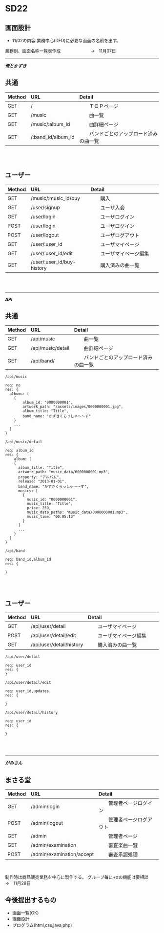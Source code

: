 # SD22
## 画面設計

- 11/02の内容
 業務中心(DFD)に必要な画面の名前を出す。
 
 業務別、画面名称一覧表作成　　　　　　　→　11月07日

---

***俺とかずき***

## 共通

| Method     |  URL                           |   Detail                          |
|:-----------|:-------------------------------|:----------------------------------|
| GET        |  /                             |　　ＴＯＰページ　　　　　　　　　　　　　|
| GET        |  /music                        |　　曲一覧　　　　　　　　　　　　　　　　|
| GET        |  /music/:album_id              |　　曲詳細ページ　　　　　　　          |
| GET        |  /:band_id/album_id            |　　バンドごとのアップロード済みの曲一覧　|
<br>
<br>

## ユーザー

| Method     |  URL                           |   Detail                |
|:-----------|:-------------------------------|:------------------------|
| GET        |  /music/:music_id/buy          |　　購入　　　　　　　　　　　|
| GET        |  /user/signup                  |　　ユーザ入会　　　　　　　　|
| GET        |  /user/login                   |　　ユーザログイン　　　　　　|
| POST       |  /user/login                   |　　ユーザログイン　　　　　　|
| POST       |  /user/logout                  |　　ユーザログアウト　　　　　|
| GET        |  /user/:user_id                |　　ユーザマイページ　　　　　|
| GET        |  /user/:user_id/edit           |　　ユーザマイページ編集　　　|
| GET        |  /user/:user_id/buy-history    |　　購入済みの曲一覧　　　　　|
<br>
<br>

---

***API***

## 共通

| Method     |  URL                           |   Detail                          |
|:-----------|:-------------------------------|:----------------------------------|
| GET        |  /api/music                    |　　曲一覧　　　　　　　　　　　　　　　　|
| GET        |  /api/music/detail             |　　曲詳細ページ　　　　　　　          |
| GET        |  /api/band/                    |　　バンドごとのアップロード済みの曲一覧　|

`/api/music`

```
req: no
res: {
  albums: [
    {
    	album_id: "0000000001",
    	artwork_path: "/assets/images/0000000001.jpg",
    	album_title: "Title",
    	band_name: "かずきくらっしゃ〜〜ず"
   	}
   	...
  ]
}
```

`/api/music/detail`

```
req: album_id
res: {
	album: [
    {
      album_title: "Title",
      artwork_path: "music_data/0000000001.mp3",
      property: "アルバム",
      release: "2013-01-01",
      band_name: "かずきくらっしゃ〜〜ず",
      musics: [
        {
          music_id: "0000000001",
          music_title: "Title",
          price: 250,
          music_data_paths: "music_data/0000000001.mp3",
          music_time: "00:05:13"
        }
      ]
      ...
    }
  ]
}
```

`/api/band`

```
req: band_id,album_id
res: {
	
}
```

<br>
<br>

## ユーザー

| Method     |  URL                           |   Detail                |
|:-----------|:-------------------------------|:------------------------|
| GET        |  /api/user/detail              |　　ユーザマイページ　　　　　|
| POST       |  /api/user/detail/edit         |　　ユーザマイページ編集　　　|
| GET        |  /api/user/detail/history      |　　購入済みの曲一覧　　　　　|

`/api/user/detail`

```
req: user_id
res: {
}
```

`/api/user/detail/edit`

```
req: user_id,updates
res: {
	
}
```

`/api/user/detail/history`

```
req: user_id
res: {
	
}
```

<br>
<br>

---

***がみさん***

## まさる堂

| Method     |  URL                           |   Detail                |
|:-----------|:-------------------------------|:------------------------|
| GET        |  /admin/login                  |　　管理者ページログイン　　　|
| POST       |  /admin/logout                 |　　管理者ページログアウト　　|
| GET        |  /admin                        |　　管理者ページ　　　　　　　|
| GET        |  /admin/examination            |　　審査楽曲一覧　　　　　　　|
| POST       |  /admin/examination/accept     |　　審査承認処理　　　　　　　|
<br>

 制作時は商品販売業務を中心に製作する。
 グループ毎に+αの機能は要相談　　　　　　→　11月28日
 
## 今後提出するもの
 
- 画面一覧(OK)
- 画面設計
- プログラム(html,css,java,php)